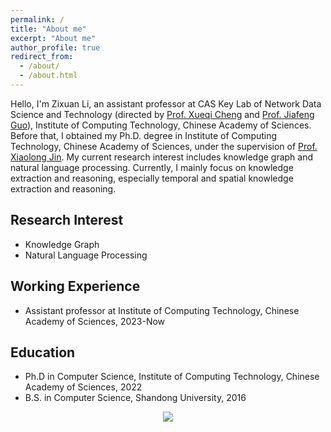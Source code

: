 ```yaml
---
permalink: /
title: "About me"
excerpt: "About me"
author_profile: true
redirect_from: 
  - /about/
  - /about.html
---
```



Hello, I'm Zixuan Li, an assistant professor at CAS Key Lab of Network Data
Science and Technology (directed by [Prof. Xueqi
Cheng](http://www.bigdatalab.ac.cn/cxq/) and [Prof. Jiafeng
Guo](http://www.bigdatalab.ac.cn/gjf/)), Institute of Computing Technology,
Chinese Academy of Sciences. Before that, I obtained my Ph.D. degree in
Institute of Computing Technology, Chinese Academy of Sciences, under the
supervision of [Prof. Xiaolong Jin](http://www.bigdatalab.ac.cn/jxl/). My
current research interest includes knowledge graph and natural language
processing. Currently, I mainly focus on knowledge extraction and reasoning,
especially temporal and spatial knowledge extraction and reasoning.

Research Interest
-----
- Knowledge Graph
- Natural Language Processing

Working Experience
-----
- Assistant professor at Institute of Computing Technology, Chinese Academy of Sciences, 2023-Now
  
Education
-----
- Ph.D in Computer Science, Institute of Computing Technology, Chinese Academy of Sciences, 2022  
- B.S. in Computer Science, Shandong University, 2016

<!-- Project
-----
- The National Youth Fund, 2024.01-2027.12 
- Special Research Assistant Program of the Chinese Academy of Sciences, 2023.01-2025.01 -->

<div align=center>
<a href="https://clustrmaps.com/site/1btbh" title="Visit tracker"><img src="//clustrmaps.com/map_v2.png?cl=086ea5&w=240&t=tt&d=4kdshDXocInaxyFBD_jj9xafIQxA9DD0JKyCs9nPUtQ&co=ffffff&ct=ffffff" /></a>
<div>
